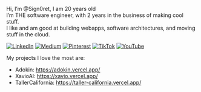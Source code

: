 Hi, I’m @Sign0ret, I am 20 years old<br>I’m THE software engineer, with 2 years in the business of making cool stuff.
 <br>I like and am good at building webapps, software architectures, and moving stuff in the cloud.

[![LinkedIn](https://img.shields.io/badge/LinkedIn-%230077B5.svg?logo=linkedin&logoColor=white)](https://linkedin.com/in/adolfo-signoret-442091242/) [![Medium](https://img.shields.io/badge/Medium-12100E?logo=medium&logoColor=white)](https://medium.com/@adolfo.h.signoret) [![Pinterest](https://img.shields.io/badge/Pinterest-%23E60023.svg?logo=Pinterest&logoColor=white)](https://pinterest.com/adolfohsignoret) [![TikTok](https://img.shields.io/badge/TikTok-%23000000.svg?logo=TikTok&logoColor=white)](https://tiktok.com/@sign0ret) [![YouTube](https://img.shields.io/badge/YouTube-%23FF0000.svg?logo=YouTube&logoColor=white)](https://youtube.com/@sign0ret128) 


My projects I love the most are:
- Adokin: https://adokin.vercel.app/
- XavioAI: https://xavio.vercel.app/
- TallerCalifornia: https://taller-california.vercel.app/
